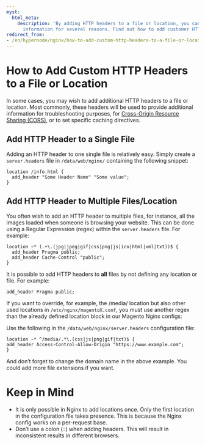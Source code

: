 ```yaml
---
myst:
  html_meta:
    description: 'By adding HTTP headers to a file or location, you can provide additional
      information for several reasons. Find out how to add customer HTTP headers here. '
redirect_from:
- /en/hypernode/nginx/how-to-add-custom-http-headers-to-a-file-or-location/
---
```


<!-- source: https://support.hypernode.com/en/hypernode/nginx/how-to-add-custom-http-headers-to-a-file-or-location/ -->

# How to Add Custom HTTP Headers to a File or Location

In some cases, you may wish to add additional HTTP headers to a file or location. Most commonly, these headers will be used to provide additional information for troubleshooting purposes, for [Cross-Origin Resource Sharing (CORS)](https://developer.mozilla.org/en-US/docs/Web/HTTP/CORS), or to set specific caching directives.

## Add HTTP Header to a Single File

Adding an HTTP header to one single file is relatively easy. Simply create a `server.headers` file in `/data/web/nginx/` containing the following snippet:

```nginx
location /info.html {
  add_header "Some Header Name" "Some value";
}

```

## Add HTTP Header to Multiple Files/Location

You often wish to add an HTTP header to multiple files, for instance, all the images loaded when someone is browsing your website. This can be done using a Regular Expression (regex) within the `server.headers` file. For example:

```nginx
location ~* (.+\.(jpg|jpeg|gif|css|png|js|ico|html|xml|txt))$ {
  add_header Pragma public;
  add_header Cache-Control "public";
}

```

It is possible to add HTTP headers to **all** files by not defining any location or file. For example:

```nginx
add_header Pragma public;

```

If you want to override, for example, the /media/ location but also other used locations in `/etc/nginx/magentoX.conf`, you must use another regex than the already defined location block in our Magento Nginx configs:

Use the following in the `/data/web/nginx/server.headers` configuration file:

```nginx
location ~* ^/media/.*\.(css|js|png|gif|txt)$ {
add_header Access-Control-Allow-Origin "https://www.example.com";
}
```

And don’t forget to change the domain name in the above example. You could add more file extensions if you want.

# Keep in Mind

- It is only possible in Nginx to add locations once. Only the first location in the configuration file takes presence. This is because the Nginx config works on a per-request base.
- Don’t use a colon (`:`) when adding headers. This will result in inconsistent results in different browsers.

